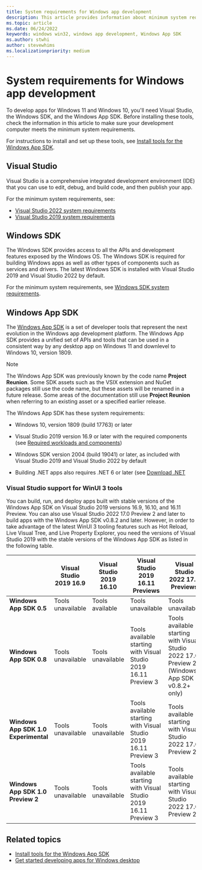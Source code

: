 ```yaml
---
title: System requirements for Windows app development
description: This article provides information about minimum system requirements for tools required for developing Windows apps.
ms.topic: article
ms.date: 06/24/2022
keywords: windows win32, windows app development, Windows App SDK
ms.author: stwhi
author: stevewhims
ms.localizationpriority: medium
---
```


# System requirements for Windows app development

To develop apps for Windows 11 and Windows 10, you'll need Visual Studio, the Windows SDK, and the Windows App SDK. Before installing these tools, check the information in this article to make sure your development computer meets the minimum system requirements.

For instructions to install and set up these tools, see [Install tools for the Windows App SDK](set-up-your-development-environment.md).

## Visual Studio

Visual Studio is a comprehensive integrated development environment (IDE) that you can use to edit, debug, and build code, and then publish your app.

For the minimum system requirements, see:

- [Visual Studio 2022 system requirements](/visualstudio/releases/2022/system-requirements#visual-studio-2022-system-requirements)
- [Visual Studio 2019 system requirements](/visualstudio/releases/2019/system-requirements#visual-studio-2019-system-requirements)

## Windows SDK

The Windows SDK provides access to all the APIs and development features exposed by the Windows OS. The Windows SDK is required for building Windows apps as well as other types of components such as services and drivers. The latest Windows SDK is installed with Visual Studio 2019 and Visual Studio 2022 by default.

For the minimum system requirements, see [Windows SDK system requirements](https://developer.microsoft.com/windows/downloads/windows-10-sdk/#sysreq).

## Windows App SDK

The [Windows App SDK](index.md) is a set of developer tools that represent the next evolution in the Windows app development platform. The Windows App SDK provides a unified set of APIs and tools that can be used in a consistent way by any desktop app on Windows 11 and downlevel to Windows 10, version 1809.

> [!NOTE]
> The Windows App SDK was previously known by the code name **Project Reunion**. Some SDK assets such as the VSIX extension and NuGet packages still use the code name, but these assets will be renamed in a future release. Some areas of the documentation still use **Project Reunion** when referring to an existing asset or a specified earlier release.

The Windows App SDK has these system requirements:

- Windows 10, version 1809 (build 17763) or later

- Visual Studio 2019 version 16.9 or later with the required components (see [Required workloads and components](https://docs.microsoft.com/windows/apps/windows-app-sdk/set-up-your-development-environment?tabs=vs-2022-17-1-a%2Cvs-2022-17-1-b#required-workloads-and-components))

- Windows SDK version 2004 (build 19041) or later, as included with Visual Studio 2019 and Visual Studio 2022 by default

- Building .NET apps also requires .NET 6 or later (see [Download .NET](https://dotnet.microsoft.com/download)

### Visual Studio support for WinUI 3 tools

You can build, run, and deploy apps built with stable versions of the Windows App SDK on Visual Studio 2019 versions 16.9, 16.10, and 16.11 Preview. You can also use Visual Studio 2022 17.0 Preview 2 and later to build apps with the Windows App SDK v0.8.2 and later. However, in order to take advantage of the latest WinUI 3 tooling features such as Hot Reload, Live Visual Tree, and Live Property Explorer, you need the versions of Visual Studio 2019 with the stable versions of the Windows App SDK as listed in the following table.

|   | Visual Studio 2019 16.9  |Visual Studio 2019 16.10  |  Visual Studio 2019 16.11 Previews | Visual Studio 2022 17.0 Previews |
|---|---|---|---|---|
| **Windows App SDK 0.5** | Tools unavailable | Tools available   |  Tools unavailable   | Tools unavailable   |
| **Windows App SDK 0.8** | Tools unavailable  | Tools unavailable | Tools available starting with Visual Studio 2019 16.11 Preview 3  | Tools available starting with Visual Studio 2022 17.0 Preview 2 (Windows App SDK v0.8.2+ only) |
| **Windows App SDK 1.0 Experimental** | Tools unavailable  | Tools unavailable | Tools available starting with Visual Studio 2019 16.11 Preview 3   | Tools available starting with Visual Studio 2022 17.0 Preview 2   |
| **Windows App SDK 1.0 Preview 2** | Tools unavailable  | Tools unavailable | Tools available starting with Visual Studio 2019 16.11 Preview 3   | Tools available starting with Visual Studio 2022 17.0 Preview 2   |

## Related topics

- [Install tools for the Windows App SDK](set-up-your-development-environment.md)
- [Get started developing apps for Windows desktop](../get-started/index.md)
